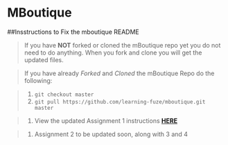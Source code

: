 # MBoutique

##Insstructions to Fix the mboutique README

> If you have **NOT** forked or cloned the mBoutique repo yet you do not need to do anything. When you fork and clone you will get the updated files.

> If you have already *Forked* and *Cloned* the mBoutique Repo do the following:

> 1. `git checkout master`
> 1. `git pull https://github.com/learning-fuze/mboutique.git master`
 
> 1. View the updated Assignment 1 instructions **<a href="https://github.com/Learning-Fuze/mboutique/tree/assignment_1#mboutique" target="_blank">HERE</a>**

> 1. Assignment 2 to be updated soon, along with 3 and 4